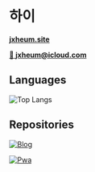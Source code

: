 # 하이

**[jxheum.site](https://jxheum.site)**

**[📧 jxheum@icloud.com](mailto:jxheum@icloud.com)**

<!-- ![Jiheum's GitHub stats](https://github-readme-stats.vercel.app/api?username=jxheum&show_icons=true&theme=ambient_gradient) -->

## Languages
![Top Langs](https://github-readme-stats.vercel.app/api/top-langs/?username=jxheum)

## Repositories
[![Blog](https://github-readme-stats.vercel.app/api/pin/?username=jxheum&repo=jxheum.github.io)](https://github.com/jxheum/jxheum.github.io) 

[![Pwa](https://github-readme-stats.vercel.app/api/pin/?username=jxheum&repo=pwa)](https://github.com/jxheum/pwa)
